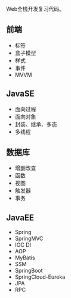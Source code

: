 
Web全栈开发复习代码。

## 前端

- 标签
- 盒子模型
- 样式
- 事件
- MVVM

## JavaSE

- 面向过程
- 面向对象
- 封装、继承、多态
- 多线程

## 数据库

- 增删改查
- 函数
- 视图
- 触发器
- 事务

## JavaEE

- Spring
- SpringMVC
- IOC DI
- AOP
- MyBatis
- SSM
- SpringBoot
- SpringCloud-Eureka
- JPA
- RPC
